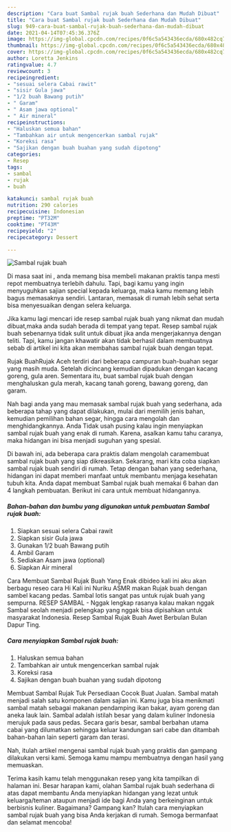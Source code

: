 ```yaml
---
description: "Cara buat Sambal rujak buah Sederhana dan Mudah Dibuat"
title: "Cara buat Sambal rujak buah Sederhana dan Mudah Dibuat"
slug: 949-cara-buat-sambal-rujak-buah-sederhana-dan-mudah-dibuat
date: 2021-04-14T07:45:36.376Z
image: https://img-global.cpcdn.com/recipes/0f6c5a543436ecda/680x482cq70/sambal-rujak-buah-foto-resep-utama.jpg
thumbnail: https://img-global.cpcdn.com/recipes/0f6c5a543436ecda/680x482cq70/sambal-rujak-buah-foto-resep-utama.jpg
cover: https://img-global.cpcdn.com/recipes/0f6c5a543436ecda/680x482cq70/sambal-rujak-buah-foto-resep-utama.jpg
author: Loretta Jenkins
ratingvalue: 4.7
reviewcount: 3
recipeingredient:
- "sesuai selera Cabai rawit"
- "sisir Gula jawa"
- "1/2 buah Bawang putih"
- " Garam"
- " Asam jawa optional"
- " Air mineral"
recipeinstructions:
- "Haluskan semua bahan"
- "Tambahkan air untuk mengencerkan sambal rujak"
- "Koreksi rasa"
- "Sajikan dengan buah buahan yang sudah dipotong"
categories:
- Resep
tags:
- sambal
- rujak
- buah

katakunci: sambal rujak buah 
nutrition: 290 calories
recipecuisine: Indonesian
preptime: "PT32M"
cooktime: "PT43M"
recipeyield: "2"
recipecategory: Dessert

---
```



![Sambal rujak buah](https://img-global.cpcdn.com/recipes/0f6c5a543436ecda/680x482cq70/sambal-rujak-buah-foto-resep-utama.jpg)

Di masa  saat ini , anda memang bisa membeli makanan praktis tanpa mesti repot membuatnya terlebih dahulu. Tapi, bagi kamu yang ingin menyuguhkan sajian special kepada keluarga, maka kamu memang lebih bagus memasaknya sendiri. Lantaran, memasak di rumah lebih sehat serta bisa menyesuaikan dengan selera keluarga.

Jika kamu lagi mencari ide resep sambal rujak buah yang nikmat dan mudah dibuat,maka anda sudah berada di tempat yang tepat. Resep sambal rujak buah  sebenarnya tidak sulit untuk dibuat jika anda mengerjakannya dengan teliti. Tapi, kamu jangan khawatir akan tidak berhasil dalam membuatnya 
sebab di artikel ini kita akan membahas sambal rujak buah dengan tepat.  

Rujak BuahRujak Aceh terdiri dari beberapa campuran buah-buahan segar yang masih muda. Setelah dicincang kemudian dipadukan dengan kacang goreng, gula aren. Sementara itu, buat sambal rujak buah dengan menghaluskan gula merah, kacang tanah goreng, bawang goreng, dan garam.

Nah bagi anda yang mau memasak sambal rujak buah yang sederhana, ada beberapa tahap yang dapat dilakukan, mulai dari memilih jenis bahan, kemudian pemilihan bahan segar, hingga cara mengolah dan menghidangkannya. Anda Tidak usah pusing kalau ingin menyiapkan sambal rujak buah yang enak di rumah. Karena, asalkan kamu  tahu caranya, maka hidangan ini bisa menjadi suguhan yang spesial.

Di bawah ini, ada beberapa cara praktis  dalam mengolah caramembuat sambal rujak buah yang siap dikreasikan. Sekarang, mari kita coba siapkan sambal rujak buah sendiri di rumah. Tetap dengan bahan yang sederhana, hidangan ini dapat memberi manfaat untuk membantu menjaga kesehatan tubuh kita. Anda dapat membuat Sambal rujak buah memakai 6 bahan dan 4 langkah pembuatan. Berikut ini cara untuk membuat hidangannya.

<!--inarticleads1-->

##### Bahan-bahan dan bumbu yang digunakan untuk pembuatan Sambal rujak buah:

1. Siapkan sesuai selera Cabai rawit
1. Siapkan sisir Gula jawa
1. Gunakan 1/2 buah Bawang putih
1. Ambil  Garam
1. Sediakan  Asam jawa (optional)
1. Siapkan  Air mineral


Cara Membuat Sambal Rujak Buah Yang Enak dibideo kali ini aku akan berbagu reseo cara Hi Kali ini Nuriku ASMR makan Rujak buah dengan sambel kacang pedas. Sambal lotis sangat pas untuk rujak buah yang sempurna. RESEP SAMBAL - Nggak lengkap rasanya kalau makan nggak Sambal seolah menjadi pelengkap yang nggak bisa dipisahkan untuk masyarakat Indonesia. Resep Sambal Rujak Buah Awet Berbulan Bulan Dapur Ting. 

<!--inarticleads2-->

##### Cara menyiapkan Sambal rujak buah:

1. Haluskan semua bahan
1. Tambahkan air untuk mengencerkan sambal rujak
1. Koreksi rasa
1. Sajikan dengan buah buahan yang sudah dipotong


Membuat Sambal Rujak Tuk Persediaan Cocok Buat Jualan. Sambal matah menjadi salah satu komponen dalam sajian ini. Kamu juga bisa menikmati sambal matah sebagai makanan pendamping ikan bakar, ayam goreng dan aneka lauk lain. Sambal adalah istilah besar yang dalam kuliner Indonesia merujuk pada saus pedas. Secara garis besar, sambal berbahan utama cabai yang dilumatkan sehingga keluar kandungan sari cabe dan ditambah bahan-bahan lain seperti garam dan terasi. 

Nah, itulah artikel mengenai  sambal rujak buah  yang praktis dan gampang dilakukan versi kami. Semoga kamu mampu membuatnya dengan hasil yang memuaskan. 

Terima kasih kamu telah menggunakan resep yang kita tampilkan di halaman ini. Besar harapan kami, olahan  Sambal rujak buah sederhana di atas dapat membantu Anda menyiapkan hidangan yang lezat untuk keluarga/teman ataupun menjadi ide bagi Anda yang berkeinginan untuk berbisnis kuliner. Bagaimana? Gampang kan? Itulah cara menyiapkan sambal rujak buah yang bisa Anda kerjakan di rumah. Semoga bermanfaat dan selamat mencoba!

